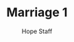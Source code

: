 ---
image: /assets/img/kl/kl_marriage_1.png
title: Marriage 1
number: 1
categories:
  - Meditations
  - Moments
  - Marriage
author: Hope Staff
notes: Marriage 1
embed: >-
  <iframe style="border-radius:12px" src="https://open.spotify.com/embed/episode/4PzUZUwe7y2cFYKU3adw3N?utm_source=generator" width="100%" height="352" frameBorder="0" allowfullscreen="" allow="autoplay; clipboard-write; encrypted-media; fullscreen; picture-in-picture" loading="lazy"></iframe>
transcript: >-
  SOME LINES OF TEXT START HERE
---